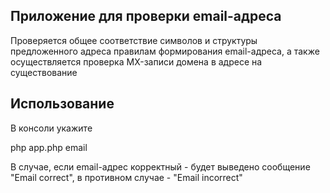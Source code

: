 ## Приложение для проверки email-адреса
Проверяется общее соответствие символов и структуры предложенного адреса правилам формирования email-адреса, а также осуществляется проверка MX-записи домена в адресе на существование
## Использование
В консоли укажите 

php app.php email

В случае, если email-адрес корректный - будет выведено сообщение "Email correct", в противном случае - "Email incorrect"
